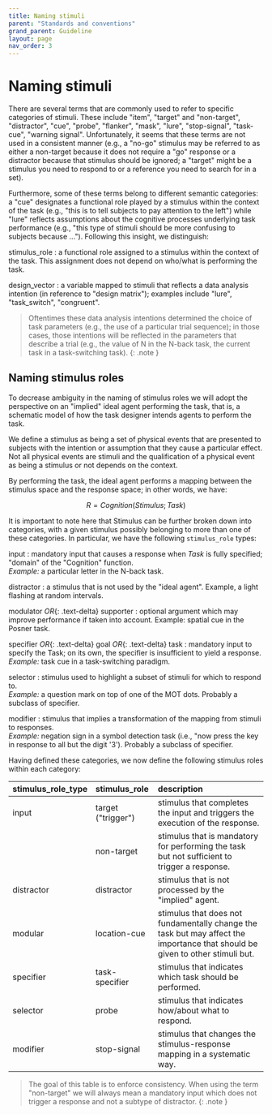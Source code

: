```yaml
---
title: Naming stimuli
parent: "Standards and conventions"
grand_parent: Guideline
layout: page
nav_order: 3
---
```



# Naming stimuli

There are several terms that are commonly used to refer to specific categories of stimuli. These include "item", "target" and "non-target", "distractor", "cue", "probe", "flanker", "mask", "lure", "stop-signal", "task-cue", "warning signal". Unfortunately, it seems that these terms are not used in a consistent manner (e.g., a "no-go" stimulus may be referred to as either a non-target because it does not require a "go" response or a distractor because that stimulus should be ignored; a "target" might be a stimulus you need to respond to or a reference you need to search for in a set).

Furthermore, some of these terms belong to different semantic categories: a "cue" designates a functional role played by a stimulus within the context of the task (e.g., "this is to tell subjects to pay attention to the left") while "lure" reflects assumptions about the cognitive processes underlying task performance (e.g., "this type of stimuli should be more confusing to subjects because ...").  Following this insight, we distinguish:


stimulus_role
: a functional role assigned to a stimulus within the context of the task. This assignment does not depend on who/what is performing the task.

design_vector
: a variable mapped to stimuli that reflects a data analysis intention (in reference to "design matrix"); examples include "lure", "task_switch", "congruent".

> Oftentimes these data analysis intentions determined the choice of task parameters (e.g., the use of a particular trial sequence); in those cases, those intentions will be reflected in the parameters that describe a trial (e.g., the value of N in the N-back task, the current task in a task-switching task).
{: .note }


## Naming stimulus roles

To decrease ambiguity in the naming of stimulus roles we will adopt the perspective on an "implied" ideal agent performing the task, that is, a schematic model of how the task designer intends agents to perform the task.

We define a stimulus as being a set of physical events that are presented to subjects with the intention or assumption that they cause a particular effect. Not all physical events are stimuli and the qualification of a physical event as being a stimulus or not depends on the context. 

By performing the task, the ideal agent performs a mapping between the stimulus space and the response space; in other words, we have:

$$
R = Cognition(Stimulus; Task)
$$

It is important to note here that Stimulus can be further broken down into categories, with a given stimulus possibly belonging to more than one of these categories. In particular, we have the following `stimulus_role` types:


input
: mandatory input that causes a response when *Task* is fully specified; "domain" of the "Cognition" function.
<br />
*Example:* a particular letter in the N-back task.

distractor
: a stimulus that is not used by the "ideal agent". Example, a light flashing at random intervals.

modulator *OR*{: .text-delta} supporter
: optional argument which may improve performance if taken into account.
Example: spatial cue in the Posner task.

specifier *OR*{: .text-delta} goal *OR*{: .text-delta} task
: mandatory input to specify the Task; on its own, the specifier is  insufficient to yield a response.
<br />
*Example:* task cue in a task-switching paradigm.

selector
: stimulus used to highlight a subset of stimuli for which to respond to.
<br />
*Example:* a question mark on top of one of the MOT dots. Probably a subclass of specifier.

modifier
: stimulus that implies a transformation of the mapping from stimuli to responses.
<br />
*Example:* negation sign in a symbol detection task (i.e., "now press the key in response to all but the digit '3'). Probably a subclass of specifier.

Having defined these categories, we now define the following stimulus roles within each category:


| stimulus_role_type | stimulus_role      | description                                                  |
| :----------------- | :----------------- | :----------------------------------------------------------- |
| input              | target ("trigger") | stimulus that completes the input and triggers the execution of the response. |
|                    | non-target         | stimulus that is mandatory for performing the task but not sufficient to trigger a response. |
| distractor         | distractor         | stimulus that is not processed by the "implied" agent.       |
| modular            | location-cue       | stimulus that does not fundamentally change the task but may affect the importance that should be given to other stimuli but. |
| specifier          | task-specifier     | stimulus that indicates which task should be performed.      |
| selector           | probe              | stimulus that indicates how/about what to respond.           |
| modifier           | stop-signal        | stimulus that changes the stimulus-response mapping in a systematic way. |

>The goal of this table is to enforce consistency. When using the term "non-target" we will always mean a mandatory input which does not trigger a response and not a subtype of distractor.
{: .note }
